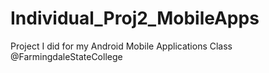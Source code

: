 # Individual_Proj2_MobileApps
Project I did for my Android Mobile Applications Class @FarmingdaleStateCollege
